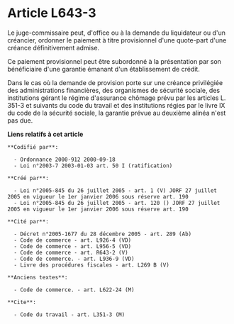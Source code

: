 # Article L643-3

Le juge-commissaire peut, d'office ou à la demande du liquidateur ou d'un créancier, ordonner le paiement à titre
provisionnel d'une quote-part d'une créance définitivement admise.

Ce paiement provisionnel peut être subordonné à la présentation par son bénéficiaire d'une garantie émanant d'un
établissement de crédit.

Dans le cas où la demande de provision porte sur une créance privilégiée des administrations financières, des organismes de
sécurité sociale, des institutions gérant le régime d'assurance chômage prévu par les articles L. 351-3 et suivants du code
du travail et des institutions régies par le livre IX du code de la sécurité sociale, la garantie prévue au deuxième alinéa
n'est pas due.

**Liens relatifs à cet article**

	**Codifié par**:

	  - Ordonnance 2000-912 2000-09-18
	  - Loi n°2003-7 2003-01-03 art. 50 I (ratification)

	**Créé par**:

	  - Loi n°2005-845 du 26 juillet 2005 - art. 1 (V) JORF 27 juillet 2005 en vigueur le 1er janvier 2006 sous réserve art. 190
	  - Loi n°2005-845 du 26 juillet 2005 - art. 120 () JORF 27 juillet 2005 en vigueur le 1er janvier 2006 sous réserve art. 190

	**Cité par**:

	  - Décret n°2005-1677 du 28 décembre 2005 - art. 289 (Ab)
	  - Code de commerce - art. L926-4 (VD)
	  - Code de commerce - art. L956-5 (VD)
	  - Code de commerce - art. R643-2 (V)
	  - Code de commerce. - art. L936-9 (VD)
	  - Livre des procédures fiscales - art. L269 B (V)

	**Anciens textes**:

	  - Code de commerce. - art. L622-24 (M)

	**Cite**:

	  - Code du travail - art. L351-3 (M)
